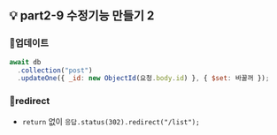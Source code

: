 ## 💡 part2-9 수정기능 만들기 2

### 🔹업데이트

```javascript
await db
  .collection("post")
  .updateOne({ _id: new ObjectId(요청.body.id) }, { $set: 바꿀꺼 });
```

### 🔹redirect

- `return` 없이 `응답.status(302).redirect("/list");`
